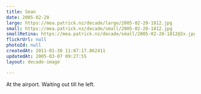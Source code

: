 ```yaml
---
title: Sean
date: 2005-02-20
large: https://mea.patrick.nz/decade/large/2005-02-20-1812.jpg
small: https://mea.patrick.nz/decade/small/2005-02-20-1812.jpg
smallRetina: https://mea.patrick.nz/decade/small/2005-02-20-1812@2x.jpg
flickrUrl: null
photoId: null
createdAt: 2011-01-30 11:07:17.862411
updatedAt: 2005-03-07 09:27:55
layout: decade-image

---
```

At the airport. Waiting out till he left. 

